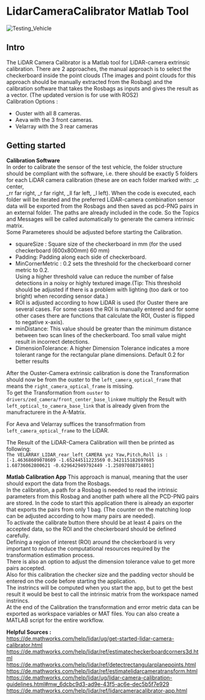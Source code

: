 # LidarCameraCalibrator Matlab Tool

![Testing_Vehicle](Testing_Vehicle.jpg)

## Intro
The LiDAR Camera Calibrator is a Matlab tool for LiDAR-camera extrinsic calibration. 
There are 2 approaches, the manual approach is to select the checkerboard inside the point clouds (The images and point clouds for this approach should be manually extracted from the Rosbag) and the calibration software that takes the Rosbags as inputs and gives the result as a vector.
(The updated version is for use with ROS2)  
Calibration Options : 
- Ouster with all 8 cameras.
- Aeva with the 3 front cameras.
- Velarray with the 3 rear cameras

## Getting started
**Calibration Software**  
In order to calibrate the sensor of the test vehicle, the folder structure should be compliant with the software, i.e. there should be exactly 5 folders for each LiDAR camera calibration (these are on each folder marked with: _c center,  
_rr far right, _r far right, _ll far left, _l left).
When the code is executed, each folder will be iterated and the preferred LiDAR-camera combination sensor data will be exported from the Rosbags and then saved as pcd-PNG pairs in an external folder.
The paths are already included in the code. So the Topics and Messages will be called automatically to generate the camera intrinsic matrix.  
Some Parameteres should be adjusted before starting the Calibration.
- squareSize : Square size of the checkerboard in mm (for the used checkerboard (600x800mm) 60 mm)
- Padding: Padding along each side of checkerboard.
- MinCornerMetric : 0.2 sets the threshold for the checkerboard corner metric to 0.2.  
Using a higher threshold value can reduce the number of false detections in a noisy or highly textured image.(Tip: This threshold should be adjusted if there is a problem with lighting (too dark or too bright) when recording sensor data.) 
- ROI is adjusted according to how LiDAR is used (for Ouster there are several cases. For some cases the ROI is manually entered and for some other cases there are functions that calculate the ROI, Ouster is flipped to negative x-axis).
- minDistance: This value should be greater than the minimum distance between two scan lines of the checkerboard. Too small value  might result in incorrect detections. 
- DimensionTolerance: A higher Dimension Tolerance indicates a more tolerant range for the rectangular plane dimensions. Default 0.2 for better results 


After the Ouster-Camera extrinsic calibration is done the Transformation should now be from the ouster to the `left_camera_optical_frame` that means the `right_camera_optical_frame` is missing.   
To get the Transformation from `ouster` to `drivers/zed_camera/front_center_base_link`we multiply the Result with `left_optical_to_camera_base_link` that is already given from the manufracturere in the A-Matrix. 

For Aeva and Velarray suffices the transofrmation from `left_camera_optical_frame` to the LiDAR.

The Result of the LiDAR-Camera Calibration will then  be printed as following:  
`The VELARRAY_LIDAR_rear_left_CAMERA yxz Yaw,Pitch,Roll is : 
[-1.46368609078609 -1.65244511223569 0.342115182697685 1.68736062800621 -0.629642949792449 -1.25897088714801]`


**Matlab Calibration App**
This approach is manual, meaning that the user should export the data from the Rosbags.    
In the calibration, a path for a Rosbag is needed to read the intrinsic parameters from this Rosbag and another path where all the PCD-PNG pairs are stored. In the code to start this application there is already an exporter that exports the pairs from only 1 bag. (The counter on the matching loop can be adjusted according to how many pairs are needed).      
To activate the calibrate button there should be at least 4 pairs on the accepted data, so the ROI and the checkerboard should be defined carefully.  
Defining a region of interest (ROI) around the checkerboard is very important to reduce the computational resources required by the transformation estimation process.    
There is also an option to adjust the dimension tolerance value to get more pairs accepted.  
Also for this calibration the checker size and the padding vector should be entered on the code before starting the application.  
The instrincs will be computed when you start the app, but to get the best result it would be best to call the intrinsic matrix from the workspace named instrincs.    
At the end of the Calibration the transformation and error metric data can be exported as workspace variables or MAT files. You can also create a MATLAB script for the entire workflow.


**Helpful Sources :**  
https://de.mathworks.com/help/lidar/ug/get-started-lidar-camera-calibrator.html
https://de.mathworks.com/help/lidar/ref/estimatecheckerboardcorners3d.html
https://de.mathworks.com/help/lidar/ref/detectrectangularplanepoints.html
https://de.mathworks.com/help/lidar/ref/estimatelidarcameratransform.html
https://de.mathworks.com/help/lidar/ug/lidar-camera-calibration-guidelines.html#mw_6dcbc9d3-ad9e-43f5-ac6e-dec5b5f7e929
https://de.mathworks.com/help/lidar/ref/lidarcameracalibrator-app.html


